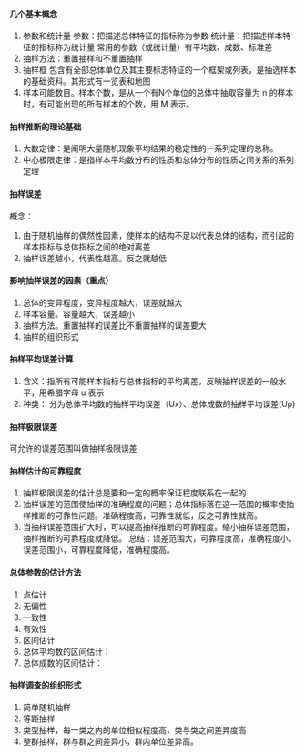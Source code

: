 #### 几个基本概念
1. 参数和统计量
参数：把描述总体特征的指标称为参数
统计量：把描述样本特征的指标称为统计量
常用的参数（或统计量）有平均数、成数、标准差
2. 抽样方法：重置抽样和不重置抽样
3. 抽样框
  包含有全部总体单位及其主要标志特征的一个框架或列表，是抽选样本的基础资料。其形式有一览表和地图
4. 样本可能数目。样本个数，是从一个有N个单位的总体中抽取容量为 n 的样本时，有可能出现的所有样本的个数，用 M 表示。

#### 抽样推断的理论基础
1. 大数定律：是阐明大量随机现象平均结果的稳定性的一系列定理的总称。
2. 中心极限定律：是指样本平均数分布的性质和总体分布的性质之间关系的系列定理

#### 抽样误差
概念：
1. 由于随机抽样的偶然性因素，使样本的结构不足以代表总体的结构，而引起的样本指标与总体指标之间的绝对离差
2. 抽样误差越小，代表性越高。反之就越低

#### 影响抽样误差的因素（重点）
1. 总体的变异程度，变异程度越大，误差就越大
2. 样本容量。容量越大，误差越小
3. 抽样方法。重置抽样的误差比不重置抽样的误差要大
4. 抽样的组织形式

#### 抽样平均误差计算
1. 含义：指所有可能样本指标与总体指标的平均离差，反映抽样误差的一般水平，用希腊字母 u 表示
2. 种类： 分为总体平均数的抽样平均误差（Ux）、总体成数的抽样平均误差(Up)

#### 抽样极限误差
可允许的误差范围叫做抽样极限误差

#### 抽样估计的可靠程度
1. 抽样极限误差的估计总是要和一定的概率保证程度联系在一起的
2. 抽样误差的范围使抽样的准确程度的问题；总体指标落在这一范围的概率使抽样推断的可靠性问题。准确程度高，可靠性就低，反之可靠性就高。
3. 当抽样误差范围扩大时，可以提高抽样推断的可靠程度。缩小抽样误差范围，抽样推断的可靠程度就降低。
总结：误差范围大，可靠程度高，准确程度小。
     误差范围小，可靠程度降低，准确程度高。

#### 总体参数的估计方法
1. 点估计
  1. 无偏性
  2. 一致性
  3. 有效性
2. 区间估计
  1. 总体平均数的区间估计： 
  2. 总体成数的区间估计：

#### 抽样调查的组织形式
1. 简单随机抽样
2. 等距抽样
3. 类型抽样，每一类之内的单位相似程度高，类与类之间差异度高
4. 整群抽样，群与群之间差异小，群内单位差异高。

